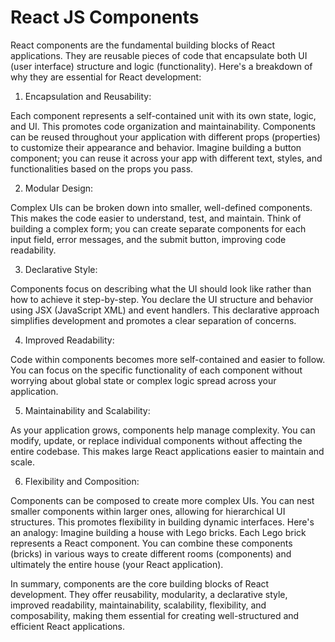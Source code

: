 # React JS Components

React components are the fundamental building blocks of React applications.
They are reusable pieces of code that encapsulate both UI (user interface) structure and logic (functionality).
Here's a breakdown of why they are essential for React development:

1. Encapsulation and Reusability:

Each component represents a self-contained unit with its own state, logic, and UI. This promotes code organization and maintainability.
Components can be reused throughout your application with different props (properties) to customize their appearance and behavior. Imagine building a button component; you can reuse it across your app with different text, styles, and functionalities based on the props you pass.

2. Modular Design:

Complex UIs can be broken down into smaller, well-defined components. This makes the code easier to understand, test, and maintain. Think of building a complex form; you can create separate components for each input field, error messages, and the submit button, improving code readability.

3. Declarative Style:

Components focus on describing what the UI should look like rather than how to achieve it step-by-step. You declare the UI structure and behavior using JSX (JavaScript XML) and event handlers. This declarative approach simplifies development and promotes a clear separation of concerns.

4. Improved Readability:

Code within components becomes more self-contained and easier to follow. You can focus on the specific functionality of each component without worrying about global state or complex logic spread across your application.

5. Maintainability and Scalability:

As your application grows, components help manage complexity. You can modify, update, or replace individual components without affecting the entire codebase. This makes large React applications easier to maintain and scale.

6. Flexibility and Composition:

Components can be composed to create more complex UIs. You can nest smaller components within larger ones, allowing for hierarchical UI structures. This promotes flexibility in building dynamic interfaces.
Here's an analogy: Imagine building a house with Lego bricks. Each Lego brick represents a React component. You can combine these components (bricks) in various ways to create different rooms (components) and ultimately the entire house (your React application).

In summary, components are the core building blocks of React development. They offer reusability, modularity, a declarative style, improved readability, maintainability, scalability, flexibility, and composability, making them essential for creating well-structured and efficient React applications.
